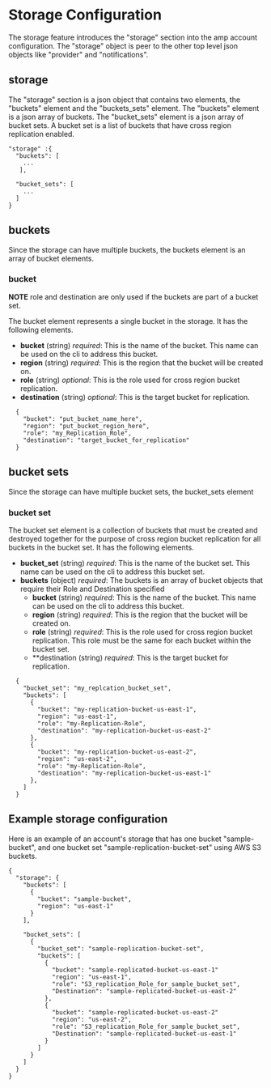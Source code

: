 # Storage Configuration

The storage feature introduces the "storage" section into the amp account configuration. The "storage" object is peer to the other top level json objects like "provider" and "notifications".

## storage

The "storage" section is a json object that contains two elements, the "buckets" element and the "buckets_sets" element. The "buckets" element is a json array of buckets. The "bucket_sets" element is a json array of bucket sets. A bucket set is a list of buckets that have cross region replication enabled.

```
"storage" :{
  "buckets": [
    ...
   ],

  "bucket_sets": [
    ...
  ]
}
```

## buckets
Since the storage can have multiple buckets, the buckets element is an array of bucket elements.

### bucket

**NOTE** role and destination are only used if the buckets are part of a bucket set.

The bucket element represents a single bucket in the storage. It has the following elements.
- **bucket** (string) _required_: This is the name of the bucket. This name can be used on the cli to address this bucket.
- **region** (string) _required_: This is the region that the bucket will be created on.
- **role** (string) _optional_: This is the role used for cross region bucket replication.
- **destination** (string) _optional_: This is the target bucket for replication.

```
  {
    "bucket": "put_bucket_name_here",
    "region": "put_bucket_region_here",
    "role": "my_Replication_Role",
    "destination": "target_bucket_for_replication"
  }
```
## bucket sets
Since the storage can have multiple bucket sets, the bucket_sets element

### bucket set
The bucket set element is a collection of buckets that must be created and destroyed together for the purpose of cross region bucket replication for all buckets in the bucket set. It has the following elements.
- **bucket_set** (string) _required_: This is the name of the bucket set. This name can be used on the cli to address this bucket set.
- **buckets** (object) _required_: The buckets is an array of bucket objects that require their Role and Destination specified
  - **bucket** (string) _required_: This is the name of the bucket. This name can be used on the cli to address this bucket.
  - **region** (string) _required_: This is the region that the bucket will be created on.
  - **role** (string) _required_: This is the role used for cross region bucket replication. This role must be the same for each bucket within the bucket set.
  - **destination (string) _required_: This is the target bucket for replication.

```
  {
    "bucket_set": "my_replcation_bucket_set",
    "buckets": [
      {
        "bucket": "my-replication-bucket-us-east-1",
        "region": "us-east-1",
        "role": "my-Replication-Role",
        "destination": "my-replication-bucket-us-east-2"
      },
      {
        "bucket": "my-replication-bucket-us-east-2",
        "region": "us-east-2",
        "role": "my-Replication-Role",
        "destination": "my-replication-bucket-us-east-1"
      },
    ]
  }
```
## Example storage configuration
Here is an example of an account's storage that has one bucket "sample-bucket", and one bucket set "sample-replication-bucket-set" using AWS S3 buckets.

```
{
  "storage": {
    "buckets": [
      {
        "bucket": "sample-bucket",
        "region": "us-east-1"
      }
    ],

    "bucket_sets": [
      {
        "bucket_set": "sample-replication-bucket-set",
        "buckets": [
          {
            "bucket": "sample-replicated-bucket-us-east-1"
            "region": "us-east-1",
            "role": "S3_replication_Role_for_sample_bucket_set",
            "Destination": "sample-replicated-bucket-us-east-2"
          },
          {
            "bucket": "sample-replicated-bucket-us-east-2"
            "region": "us-east-2",
            "role": "S3_replication_Role_for_sample_bucket_set",
            "Destination": "sample-replicated-bucket-us-east-1"
          }
        ]
      }
    ]
  }
}

```
